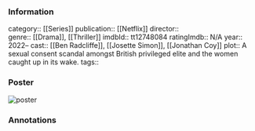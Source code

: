 ### Information
category:: [[Series]]
publication:: [[Netflix]]
director::  
genre:: [[Drama]], [[Thriller]]
imdbId:: tt12748084
ratingImdb:: N/A
year:: 2022–
cast:: [[Ben Radcliffe]], [[Josette Simon]], [[Jonathan Coy]]
plot:: A sexual consent scandal amongst British privileged elite and the women caught up in its wake.
tags::


### Poster
![poster](https://m.media-amazon.com/images/M/MV5BZGMxZjczODgtYWE0NS00MzZlLWI4NDItNTc5YmE5ZDlmNmU2XkEyXkFqcGdeQXVyODU4NzI4NDI@._V1_SX300.jpg)


### Annotations
